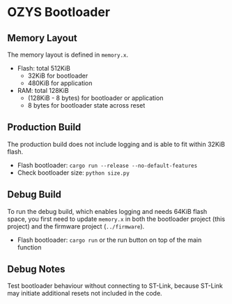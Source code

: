 # OZYS Bootloader

## Memory Layout

The memory layout is defined in `memory.x`.

- Flash: total 512KiB
  - 32KiB for bootloader
  - 480KiB for application
- RAM: total 128KiB
  - (128KiB - 8 bytes) for bootloader or application
  - 8 bytes for bootloader state across reset

## Production Build

The production build does not include logging and is able to fit within 32KiB flash.

- Flash bootloader: `cargo run --release --no-default-features`
- Check bootloader size: `python size.py`

## Debug Build

To run the debug build, which enables logging and needs 64KiB flash space, you first need to update `memory.x` in both the bootloader project (this project) and the firmware project (`../firmware`).

- Flash bootloader: `cargo run` or the run button on top of the main function

## Debug Notes

Test bootloader behaviour without connecting to ST-Link, because ST-Link may initiate additional resets not included in the code.
